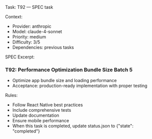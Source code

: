 Task: T92 — SPEC task

Context:
- Provider: anthropic
- Model: claude-4-sonnet
- Priority: medium
- Difficulty: 3/5
- Dependencies: previous tasks

SPEC Excerpt:

### T92: Performance Optimization   Bundle Size   Batch 5
- Optimize app bundle size and loading performance
- Acceptance: production-ready implementation with proper testing

Rules:
- Follow React Native best practices
- Include comprehensive tests
- Update documentation
- Ensure mobile performance
- When this task is completed, update status.json to {"state": "completed"}
